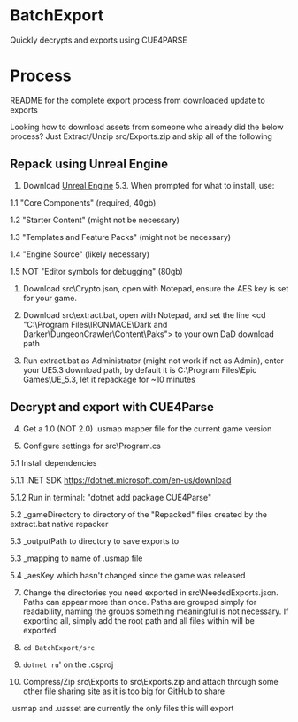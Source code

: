# BatchExport
 Quickly decrypts and exports using CUE4PARSE

# Process

README for the complete export process from downloaded update to exports

Looking how to download assets from someone who already did the below process? Just Extract/Unzip src/Exports.zip and skip all of the following

## Repack using Unreal Engine
1. Download [Unreal Engine](https://www.unrealengine.com/en-US/download) 5.3. When prompted for what to install, use:

1.1 "Core Components" (required, 40gb)

1.2 "Starter Content" (might not be necessary)

1.3 "Templates and Feature Packs" (might not be necessary)

1.4 "Engine Source" (likely necessary)

1.5 NOT "Editor symbols for debugging" (80gb)
1. Download src\Crypto.json, open with Notepad, ensure the AES key is set for your game.

2. Download src\extract.bat, open with Notepad, and set the line <cd "C:\Program Files\IRONMACE\Dark and Darker\DungeonCrawler\Content\Paks"> to your own DaD download path

3. Run extract.bat as Administrator (might not work if not as Admin), enter your UE5.3 download path, by default it is C:\Program Files\Epic Games\UE_5.3, let it repackage for ~10 minutes

## Decrypt and export with CUE4Parse
4. Get a 1.0 (NOT 2.0) .usmap mapper file for the current game version
   
6. Configure settings for src\Program.cs
   
5.1 Install dependencies
   
5.1.1 .NET SDK https://dotnet.microsoft.com/en-us/download
   
5.1.2 Run in terminal: "dotnet add package CUE4Parse"
   
5.2 _gameDirectory to directory of the "Repacked" files created by the extract.bat native repacker
   
5.3 _outputPath to directory to save exports to
   
5.3 _mapping to name of .usmap file
   
5.4 _aesKey which hasn't changed since the game was released
  
7. Change the directories you need exported in src\NeededExports.json. Paths can appear more than once. Paths are grouped simply for readability, naming the groups something meaningful is not necessary. If exporting all, simply add the root path and all files within will be exported
   
8. `cd BatchExport/src`
   
9.  `dotnet ru`' on the .csproj
    
10. Compress/Zip src\Exports to src\Exports.zip and attach through some other file sharing site as it is too big for GitHub to share

.usmap and .uasset are currently the only files this will export
